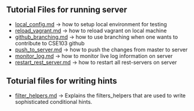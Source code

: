 ## Tutorial Files for running server ##

* [local_config.md](https://github.com/cse103/Webwork_AdaptiveHints/blob/master/tutorial/local_config.md) -> how to setup local environment for testing
* [reload_vagrant.md](https://github.com/cse103/Webwork_AdaptiveHints/blob/master/tutorial/reload_vagrant.md) -> how to reload vagrant on local machine
* [github_branching.md](https://github.com/cse103/Webwork_AdaptiveHints/blob/master/tutorial/github_branching.md) -> how to use branching when one wants to contribute to CSE103 github
* [push_to_server.md](https://github.com/cse103/Webwork_AdaptiveHints/blob/master/tutorial/push_to_server.md) -> how to push the changes from master to server
* [monitor_log.md](https://github.com/cse103/Webwork_AdaptiveHints/blob/master/tutorial/monitor_log.md) -> how to monitor live log information on server
* [restart_rest_server.md](https://github.com/cse103/Webwork_AdaptiveHints/blob/master/tutorial/restart_rest_server.md) -> how to restart all rest-servers on server

## Toturial files for writing hints ##
* [filter_helpers.md](https://github.com/cse103/Webwork_AdaptiveHints/blob/master/tutorial/filter_helpers.md) -> Explains the filters_helpers that are used to write sophisticated conditional hints.
